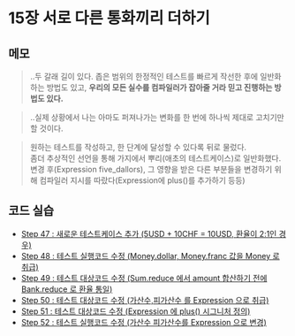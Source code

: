 # 15장 서로 다른 통화끼리 더하기


## 메모

> ..두 갈래 길이 있다. 좁은 범위의 한정적인 테스트를 빠르게 작선한 후에 일반화하는 방법도 있고, **우리의 모든 실수를 컴파일러가 잡아줄 거라 믿고 진행하는 방법도 있다.**

> ..실제 상황에서 나는 아마도 퍼져나가는 변화를 한 번에 하나씩 제대로 고치기만 할 것이다.

> 원하는 테스트를 작성하고, 한 단계에 달성할 수 있다록 뒤로 물렀다.  
> 좀더 추상적인 선언을 통해 가지에서 뿌리(애초의 테스트케이스)로 일반화했다.  
> 변경 후(Expression five_dallors), 그 영향을 받은 다른 부분들을 변경하기 위해 컴파일러 지시를 따랐다(Expression에 plus()를 추가하기 등등)  


## 코드 실습

- [Step 47 : 새로운 테스트케이스 추가 (5USD + 10CHF = 10USD, 환율이 2:1인 경우)](./step47.test.ts)
- [Step 48 : 테스트 실행코드 수정 (Money.dollar, Money.franc 값을 Money 로 취급)](./step48.test.ts)
- [Step 49 : 테스트 대상코드 수정 (Sum.reduce 에서 amount 합산하기 전에 Bank.reduce 로 환율 통일)](./step49.test.ts)
- [Step 50 : 테스트 대상코드 수정 (가산수,피가산수 를 Expression 으로 취급)](./step50.test.ts)
- [Step 51 : 테스트 대상코드 수정 (Expression 에 plus() 시그니처 정의)](./step51.test.ts)
- [Step 52 : 테스트 실행코드 수정 (가산수 피가산수를 Expression 으로 변경)](./step52.test.ts)

